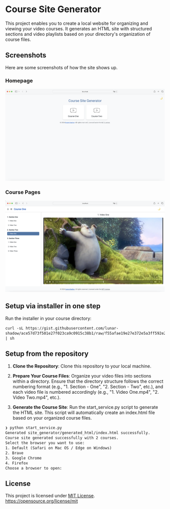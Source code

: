 # Course Site Generator
This project enables you to create a local website for organizing and viewing your video courses. It generates an HTML site with structured sections and video playlists based on your directory's organization of course files.

## Screenshots
Here are some screenshots of how the site shows up.

### Homepage 
![homepage](site_generator/assets/images/homepage.png)

### Course Pages
![course_pages](site_generator/assets/images/course_page.png)


## Setup via installer in one step
Run the installer in your course directory:

```
curl -sL https://gist.githubusercontent.com/lunar-shadow/ace57d73f501e27f023ca9c0915c38b1/raw/f55afae19e27e372e5a3ff592e28209001fe6650/install.sh | sh
```

## Setup from the repository

1. **Clone the Repository**: Clone this repository to your local machine.

2. **Prepare Your Course Files**: Organize your video files into sections within a directory. Ensure that the directory structure follows the correct numbering format (e.g., "1. Section - One", "2. Section - Two", etc.), and each video file is numbered accordingly (e.g., "1. Video One.mp4", "2. Video Two.mp4", etc.).

3. **Generate the Course Site**: Run the start_service.py script to generate the HTML site. This script will automatically create an index.html file based on your organized course files.

```shell
❯ python start_service.py
Generated site_generator/generated_html/index.html successfully.
Course site generated successfully with 2 courses.
Select the browser you want to use:
1. Default (Safari on Mac OS / Edge on Windows)
2. Brave
3. Google Chrome
4. Firefox
Choose a browser to open: 
```

## License

This project is licensed under [MIT License](LICENSE.txt). 
https://opensource.org/license/mit
